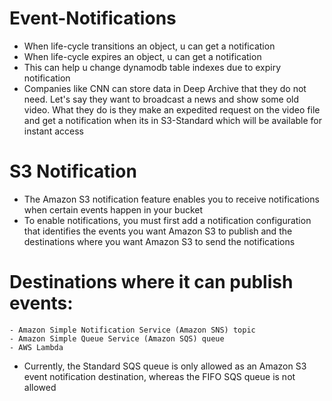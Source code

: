 
# Event-Notifications
- When life-cycle transitions an object, u can get a notification
- When life-cycle expires an object, u can get a notification
- This can help u change dynamodb table indexes due to expiry notification
- Companies like CNN can store data in Deep Archive that they do not need. Let's say they want to broadcast a news and
  show some old video. What they do is they make an expedited request on the video file and get a notification when its 
  in S3-Standard which will be available for instant access

# S3 Notification
- The Amazon S3 notification feature enables you to receive notifications when certain events happen in your bucket
- To enable notifications, you must first add a notification configuration that identifies the events you want Amazon 
  S3 to publish and the destinations where you want Amazon S3 to send the notifications
# Destinations where it can publish events:
    - Amazon Simple Notification Service (Amazon SNS) topic
    - Amazon Simple Queue Service (Amazon SQS) queue
    - AWS Lambda
- Currently, the Standard SQS queue is only allowed as an Amazon S3 event notification destination, whereas the FIFO SQS 
  queue is not allowed
